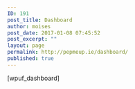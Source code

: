 ```yaml
---
ID: 191
post_title: Dashboard
author: moises
post_date: 2017-01-08 07:45:52
post_excerpt: ""
layout: page
permalink: http://pepmeup.ie/dashboard/
published: true
---
```

[wpuf_dashboard]